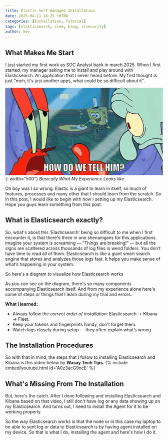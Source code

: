 ```yaml
---
title: Elastic Self-managed Installation
date: 2025-04-11 16:25 +0700
categories: [Installation, Tutorial]
tags: [elasticsearch, siem, blog, itsecurity]
author: kev
---
```


## What Makes Me Start

I just started my first work as SOC Analyst back in march 2025. When I first started, my manager asking me to install and play around with Elasticsearch. An application that I never heard before. My first thought is just "meh, it's just another apps, what could be so difficult about it". 

![Desktop View](/assets/img/posts/2025-04-11-elastic-self-managed-installation/how-do-we-tell-him-mr-krabs.jpg){: width="500"}
_Basically What My Experience Looks like_

Oh boy was I so wrong. Elastic is a giant to learn in itself, so much of features, processes and many other that I should learn from the scratch. So in this post, I would like to begin with how I setting up my Elasticsearch. Hope you guys learn something from this post.

## What is Elasticsearch exactly?

So, what's about this 'Elasticsearch' being so difficult to me when I first encounter it, is that there's three in one shenanigans for this applications. Imagine your system is screaming — “Things are breaking!” — but all the signs are scattered across thousands of log files in weird folders. You don’t have time to read all of them. Elasticsearch is like a giant smart search engine that stores and analyzes those logs fast. It helps you make sense of what’s happening in your system.

So here's a diagram to visualize how Elasticsearch works


As you can see on the diagram, there's so many components accompanying Elasticsearch itself. And from my experience alone here's some of steps or things that I learn during my trial and errors.

**What I learned:**
- Always follow the *correct order of installation*: Elasticsearch → Kibana → Fleet.
- Keep your tokens and fingerprints handy, don't forget them.
- Watch logs closely during setup — they often explain what’s wrong.

## The Installation Procedures
So with that in mind, the steps that I follow to installing Elasticsearch and Kibana is this video below by **Wasay Tech Tips**.
{% include embed/youtube.html id='A0z3acG9ncE' %}

## What's Missing From The Installation
But, here's the catch. After I done following and installing Elasticsearch and Kibana based on that video, I still don't have log or any data showing up on my Elasticsearch. And turns out, I need to install the Agent for it to be working properly.

So the way Elasticsearch works is that the node or in this case my laptop to be able to sent log or data to Elasticsearch is by having agent installed on my device. So that is what I do, installing the agent and here's how I do it.
